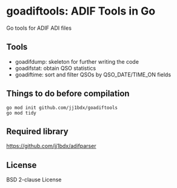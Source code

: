 # goadiftools: ADIF Tools in Go

Go tools for ADIF ADI files

## Tools

* goadifdump: skeleton for further writing the code
* goadifstat: obtain QSO statistics
* goadiftime: sort and filter QSOs by QSO\_DATE/TIME\_ON fields

## Things to do before compilation

```shell
go mod init github.com/jj1bdx/goadiftools
go mod tidy
```

## Required library

https://github.com/jj1bdx/adifparser

## License

BSD 2-clause License
